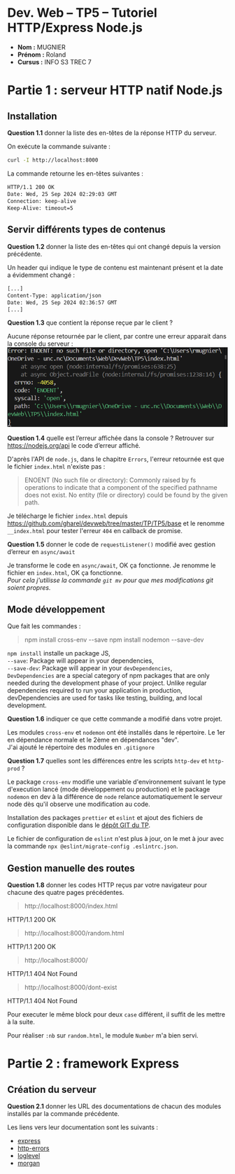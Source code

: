 <link rel="stylesheet" href="https://gcore.jsdelivr.net/gh/Microsoft/vscode@f56f4e1adc2b5b447375d560ab817fe1ceceb104/extensions/markdown-language-features/media/markdown.css">
<!-- <link rel="stylesheet" href="https://cdn.jsdelivr.net/gh/Microsoft/vscode@f56f4e1adc2b5b447375d560ab817fe1ceceb104/extensions/markdown-language-features/media/markdown.css"> -->

# Dev. Web – TP5 – Tutoriel HTTP/Express Node.js

- **Nom :** MUGNIER
- **Prénom :** Roland
- **Cursus :** INFO S3 TREC 7

# Partie 1 : serveur HTTP natif Node.js

## Installation

**Question 1.1** donner la liste des en-têtes de la réponse HTTP du serveur.

On exécute la commande suivante :
```bash
curl -I http://localhost:8000
```

La commande retourne les en-têtes suivantes :

```http
HTTP/1.1 200 OK
Date: Wed, 25 Sep 2024 02:29:03 GMT
Connection: keep-alive
Keep-Alive: timeout=5
```

## Servir différents types de contenus

**Question 1.2** donner la liste des en-têtes qui ont changé depuis la version précédente.

Un header qui indique le type de contenu est maintenant présent et la date a évidemment changé :

```http
[...]
Content-Type: application/json
Date: Wed, 25 Sep 2024 02:36:57 GMT
[...]
```

**Question 1.3** que contient la réponse reçue par le client ?

Aucune réponse retournée par le client, par contre une erreur apparait dans la console du serveur :
![Erreur Q1.3](img\ErreurQ1.3.png)

**Question 1.4** quelle est l’erreur affichée dans la console ? Retrouver sur https://nodejs.org/api le code d’erreur affiché.

D'après l'API de `node.js`, dans le chapitre `Errors`, l'erreur retournée est que le fichier `index.html` n'existe pas :
> ENOENT (No such file or directory): Commonly raised by fs operations to indicate that a component of the specified pathname does not exist. No entity (file or directory) could be found by the given path.

Je télécharge le fichier `index.html` depuis https://github.com/gharel/devweb/tree/master/TP/TP5/base et le renomme `__index.html` pour tester l'erreur `404` en callback de promise.  

**Question 1.5** donner le code de `requestListener()` modifié avec gestion d’erreur en `async/await`

Je transforme le code en `async/await`, OK ça fonctionne. Je renomme le fichier en `index.html`, OK ça fonctionne.  
*Pour cela j'utilisse la commande `git mv` pour que mes modifications git soient propres.*

## Mode développement

Que fait les commandes :
> npm install cross-env --save
> npm install nodemon --save-dev

`npm install` installe un package JS,  
`--save`: Package will appear in your dependencies,  
`--save-dev`: Package will appear in your `devDependencies`,  
`DevDependencies` are a special category of npm packages that are only needed during the development phase of your project. Unlike regular dependencies required to run your application in production, devDependencies are used for tasks like testing, building, and local development.
  
**Question 1.6** indiquer ce que cette commande a modifié dans votre projet.

Les modules `cross-env` et `nodemon` ont été installés dans le répertoire. Le 1er en dépendance normale et le 2ème en dépendances "dev".  
J'ai ajouté le répertoire des modules en `.gitignore`

**Question 1.7** quelles sont les différences entre les scripts `http-dev` et `http-prod` ?

Le package `cross-env` modifie une variable d'environnement suivant le type d'execution lancé (mode développement ou production) et le package `nodemon` en dev à la différence de `node` relance automatiquement le serveur node dès qu'il observe une modification au code.

Installation des packages `prettier` et `eslint` et ajout des fichiers de configuration disponible dans le [dépôt GIT du TP](https://github.com/gharel/devweb/tree/master/TP/TP5/base).

Le fichier de configuration de `eslint` n'est plus à jour, on le met à jour avec la commande `npx @eslint/migrate-config .eslintrc.json`.


## Gestion manuelle des routes

**Question 1.8** donner les codes HTTP reçus par votre navigateur pour chacune des quatre pages précédentes.

> http://localhost:8000/index.html

HTTP/1.1 200 OK

> http://localhost:8000/random.html

HTTP/1.1 200 OK

> http://localhost:8000/  

HTTP/1.1 404 Not Found

> http://localhost:8000/dont-exist

HTTP/1.1 404 Not Found


Pour executer le même block pour deux `case` différent, il suffit de les mettre à la suite.

Pour réaliser `:nb` sur `random.html`, le module `Number` m'a bien servi.


# Partie 2 : framework Express

## Création du serveur

**Question 2.1** donner les URL des documentations de chacun des modules installés par la commande précédente.

Les liens vers leur documentation sont les suivants :
- [express](https://expressjs.com/en/4x/api.html)
- [http-errors](https://github.com/jshttp/http-errors#readme)
- [loglevel](https://github.com/pimterry/loglevel)
- [morgan](https://github.com/expressjs/morgan#readme)

